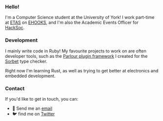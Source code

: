 ### Hello!

I'm a Computer Science student at the University of York! I work part-time at [ETAS](https://www.etas.com/en/) on [EHOOKS](https://www.etas.com/en/products/ehooks.php), and I'm also the Academic Events Officer for [HackSoc](https://hacksoc.org).

### Development

I mainly write code in Ruby! My favourite projects to work on are often developer tools, such as the [Parlour plugin framework](https://github.com/AaronC81/parlour) I created for the [Sorbet](https://sorbet.org) type checker.

Right now I'm learning Rust, as well as trying to get better at electronics and embedded development.

### Contact

If you'd like to get in touch, you can:

  - :email: Send me an [email](mailto:aaronc20000@gmail.com)
  - :bird: find me on [Twitter](https://twitter.com/OrangeFlash81)

